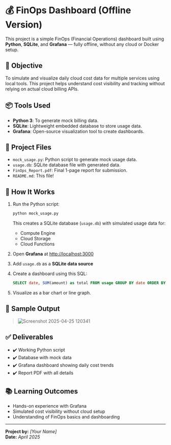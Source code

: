 
# 💰 FinOps Dashboard (Offline Version)

This project is a simple FinOps (Financial Operations) dashboard built using **Python**, **SQLite**, and **Grafana** — fully offline, without any cloud or Docker setup.

## 🧠 Objective

To simulate and visualize daily cloud cost data for multiple services using local tools. This project helps understand cost visibility and tracking without relying on actual cloud billing APIs.

## 📦 Tools Used

- **Python 3**: To generate mock billing data.
- **SQLite**: Lightweight embedded database to store usage data.
- **Grafana**: Open-source visualization tool to create dashboards.

## 📁 Project Files

- `mock_usage.py`: Python script to generate mock usage data.
- `usage.db`: SQLite database file with generated data.
- `FinOps_Report.pdf`: Final 1-page report for submission.
- `README.md`: This file!

## 🧪 How It Works

1. Run the Python script:
   ```bash
   python mock_usage.py
   ```
   This creates a SQLite database (`usage.db`) with simulated usage data for:
   - Compute Engine
   - Cloud Storage
   - Cloud Functions

2. Open **Grafana** at [http://localhost:3000](http://localhost:3000)
3. Add `usage.db` as a **SQLite data source**
4. Create a dashboard using this SQL:
   ```sql
   SELECT date, SUM(amount) as total FROM usage GROUP BY date ORDER BY date;
   ```
5. Visualize as a bar chart or line graph.

## 📸 Sample Output

> ![Screenshot 2025-04-25 120341](https://github.com/user-attachments/assets/adf5a25a-4416-4bd2-9605-fe7d7f325512)


## ✅ Deliverables

- ✔️ Working Python script
- ✔️ Database with mock data
- ✔️ Grafana dashboard showing daily cost trends
- ✔️ Report PDF with all details

## 📚 Learning Outcomes

- Hands-on experience with Grafana
- Simulated cost visibility without cloud setup
- Understanding of FinOps basics and dashboarding

---

**Project by:** *[Your Name]*  
**Date:** *April 2025*
